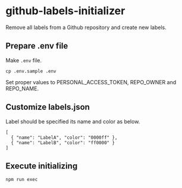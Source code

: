 github-labels-initializer
=====

Remove all labels from a Github repository and create new labels.

## Prepare .env file

Make `.env` file.

```
cp .env.sample .env
```

Set proper values to PERSONAL\_ACCESS\_TOKEN, REPO\_OWNER and REPO\_NAME.

## Customize labels.json

Label should be specified its name and color as below.

```
[
  { "name": "LabelA", "color": "0000ff" },
  { "name": "LabelB", "color": "ff0000" }
]
```

## Execute initializing

```
npm run exec
```
